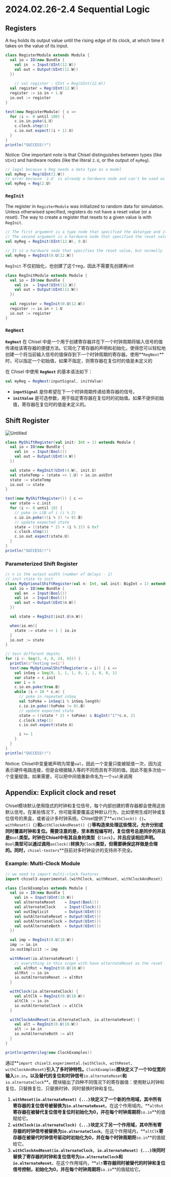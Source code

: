 # 2024.02.26-2.4 Sequential Logic

## Registers

A `Reg` holds its output value until the rising edge of its clock, at which time it takes on the value of its input.

```scala
class RegisterModule extends Module {
  val io = IO(new Bundle {
    val in  = Input(UInt(12.W))
    val out = Output(UInt(12.W))
  })
  
	// val register : UInt = Reg(UInt(12.W))
  val register = Reg(UInt(12.W))
  register := io.in + 1.U
  io.out := register
}

test(new RegisterModule) { c =>
  for (i <- 0 until 100) {
    c.io.in.poke(i.U)
    c.clock.step(1)
    c.io.out.expect((i + 1).U)
  }
}
println("SUCCESS!!")
```

Notice: One important note is that Chisel distinguishes between types (like `UInt`) and hardware nodes (like the literal `2.U`, or the output of `myReg`).

```scala
// legal because a Reg needs a data type as a model
val myReg = Reg(UInt(2.W))
// error because `2.U` is already a hardware node and can't be used as a model
val myReg = Reg(2.U)
```

### `RegInit`

The register in `RegisterModule` was initialized to random data for simulation. Unless otherwised specified, registers do not have a reset value (or a reset). The way to create a register that resets to a given value is with `RegInit`.

```scala
// The first argument is a type node that specified the datatype and its width.
// The second argument is a hardware node that specified the reset value, in this case 0.
val myReg = RegInit(UInt(12.W), 0.U)

// It is a hardware node that specifies the reset value, but normally `0.U`.
val myReg = RegInit(0.U(12.W))
```

`RegInit` 不仅初始化，也创建了这个reg，因此不需要先创建再init

```scala
class RegInitModule extends Module {
  val io = IO(new Bundle {
    val in  = Input(UInt(12.W))
    val out = Output(UInt(12.W))
  })
  
  val register = RegInit(0.U(12.W))
  register := io.in + 1.U
  io.out := register
}
```

### `RegNext`

**`RegNext`** 在 Chisel 中是一个用于创建寄存器并在下一个时钟周期将输入信号的值传递给该寄存器的便捷方法。它简化了寄存器的声明和初始化，使得您可以轻松地创建一个将当前输入信号的值保存到下一个时钟周期的寄存器。使用**`RegNext`**时，可以指定一个初始值，如果不指定，则寄存器在复位时的值是未定义的

在 Chisel 中使用 **`RegNext`** 的基本语法如下：

```scala
val myReg = RegNext(inputSignal, initValue)
```

- **`inputSignal`** 是你希望在下一个时钟周期传递给寄存器的信号。
- **`initValue`** 是可选参数，用于指定寄存器在复位时的初始值。如果不提供初始值，寄存器在复位时的值是未定义的。

## Shift Register

![Untitled](2024%2002%2026-2%204%20Sequential%20Logic%204c420f3d5c0f4fe7b688f3a295c6e8c6/Untitled.svg)

```scala
class MyShiftRegister(val init: Int = 1) extends Module {
  val io = IO(new Bundle {
    val in  = Input(Bool())
    val out = Output(UInt(4.W))
  })

  val state = RegInit(UInt(4.W), init.U)
  val stateTemp = (state << 1.U) + io.in.asUInt
  state := stateTemp
  io.out := state
}

test(new MyShiftRegister()) { c =>
  var state = c.init
  for (i <- 0 until 10) {
    // poke in LSB of i (i % 2)
    c.io.in.poke(((i % 2) != 0).B)
    // update expected state
    state = ((state * 2) + (i % 2)) & 0xf
    c.clock.step(1)
    c.io.out.expect(state.U)
  }
}
println("SUCCESS!!")
```

### Parameterized Shift Register

```scala
// n is the output width (number of delays - 1)
// init state to init
class MyOptionalShiftRegister(val n: Int, val init: BigInt = 1) extends Module {
  val io = IO(new Bundle {
    val en  = Input(Bool())
    val in  = Input(Bool())
    val out = Output(UInt(n.W))
  })

  val state = RegInit(init.U(n.W))

  when(io.en){
    state := state << 1 | io.in
  }
  io.out := state
}

// test different depths
for (i <- Seq(3, 4, 8, 24, 65)) {
  println(s"Testing n=$i")
  test(new MyOptionalShiftRegister(n = i)) { c =>
    val inSeq = Seq(0, 1, 1, 1, 0, 1, 1, 0, 0, 1)
    var state = c.init
    var i = 0
    c.io.en.poke(true.B)
    while (i < 10 * c.n) {
      // poke in repeated inSeq
      val toPoke = inSeq(i % inSeq.length)
      c.io.in.poke((toPoke != 0).B)
      // update expected state
      state = ((state * 2) + toPoke) & BigInt("1"*c.n, 2)
      c.clock.step(1)
      c.io.out.expect(state.U)

      i += 1
    }
  }
}
println("SUCCESS!!")
```

Notice: Chisel中变量被声明为常量`val`，因此一个变量只能被赋值一次，因为这表示硬件电路连接，但是会根据输入等的不同而具有不同的值。因此不能多次给一个变量赋值，如果需要，可以把中间值重新命名为一个`val`来调用

## Appendix: Explicit clock and reset

Chisel模块默认使用隐式的时钟和复位信号，每个内部创建的寄存器都会使用这些默认信号。在某些情况下，你可能需要覆盖这种默认行为，比如使用生成时钟或复位信号的黑盒，或者设计多时钟系统。Chisel提供了**`withClock() {}`**、**`withReset() {}`**和**`withClockAndReset() {}`**等构造来处理这些情况，允许分别或同时覆盖时钟和复位。需要注意的是，至本教程编写时，复位信号总是同步的并且是**`Bool`**类型。时钟在Chisel中有其自身的类型（**`Clock`**），并且应该相应声明。**`Bool`**类型可以通过调用**`asClock()`**转换为**`Clock`**类型，但需要确保这样做是合理的。同时，**`chisel-testers`**目前对多时钟设计的支持并不完全。

### Example: Multi-Clock Module

```scala
// we need to import multi-clock features
import chisel3.experimental.{withClock, withReset, withClockAndReset}

class ClockExamples extends Module {
  val io = IO(new Bundle {
    val in = Input(UInt(10.W))
    val alternateReset    = Input(Bool())
    val alternateClock    = Input(Clock())
    val outImplicit       = Output(UInt())
    val outAlternateReset = Output(UInt())
    val outAlternateClock = Output(UInt())
    val outAlternateBoth  = Output(UInt())
  })

  val imp = RegInit(0.U(10.W))
  imp := io.in
  io.outImplicit := imp

  withReset(io.alternateReset) {
    // everything in this scope with have alternateReset as the reset
    val altRst = RegInit(0.U(10.W))
    altRst := io.in
    io.outAlternateReset := altRst
  }

  withClock(io.alternateClock) {
    val altClk = RegInit(0.U(10.W))
    altClk := io.in
    io.outAlternateClock := altClk
  }

  withClockAndReset(io.alternateClock, io.alternateReset) {
    val alt = RegInit(0.U(10.W))
    alt := io.in
    io.outAlternateBoth := alt
  }
}

println(getVerilog(new ClockExamples))
```

通过**`import chisel3.experimental.{withClock, withReset, withClockAndReset}`**引入了多时钟特性。**`ClockExamples`**模块定义了一个10位宽的输入**`io.in`**，以及替代的复位和时钟信号**`io.alternateReset`**和**`io.alternateClock`**。模块输出了四种不同情况下的寄存器值：使用默认时钟和复位、只替换复位、只替换时钟、同时替换时钟和复位。

1. **`withReset(io.alternateReset) {...}`**块定义了一个新的作用域，其中所有寄存器的复位信号被替换为**`io.alternateReset`**。在这个作用域内，**`altRst`**寄存器在被替代复位信号复位时初始化为0，并在每个时钟周期将**`io.in`**的值赋给它。
2. **`withClock(io.alternateClock) {...}`**块定义了另一个作用域，其中所有寄存器的时钟信号被替换为**`io.alternateClock`**。在这个作用域内，**`altClk`**寄存器在被替代时钟信号驱动时初始化为0，并在每个时钟周期将**`io.in`**的值赋给它。
3. **`withClockAndReset(io.alternateClock, io.alternateReset) {...}`**块同时替换了寄存器的时钟和复位信号为**`io.alternateClock`**和**`io.alternateReset`**。在这个作用域内，**`alt`**寄存器同时被替代的时钟和复位信号控制，初始化为0，并在每个时钟周期将**`io.in`**的值赋给它。